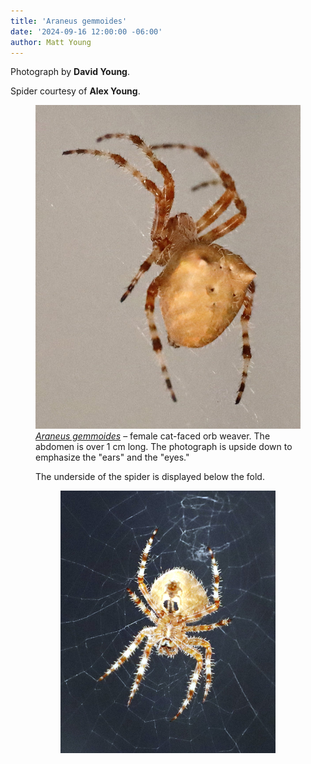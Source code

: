 ```yaml
---
title: 'Araneus gemmoides'
date: '2024-09-16 12:00:00 -06:00'
author: Matt Young
---
```

Photograph by <strong>David Young</strong>.

Spider courtesy of <strong>Alex Young</strong>.

<figure>
<img src="/uploads/2024/Cat_Faced_Orb_Weaver_MG_1184_600.JPG" alt="Spider"/>
<figcaption><a href="https://en.wikipedia.org/wiki/Araneus_gemmoides"><i>Araneus gemmoides</i></a> &ndash; female cat-faced orb weaver. The abdomen is over 1&nbsp;cm long. The photograph is upside down to emphasize the "ears" and the "eyes."
</figcaption>

The underside of the spider is displayed below the fold.

<!--more-->

<figure>
<img src="/uploads/2024/Cat_Faced_Orb_Weaver_MG_1178_600.jpg" alt="Spider"/>
<figcaption>
</figcaption>
</figure>

